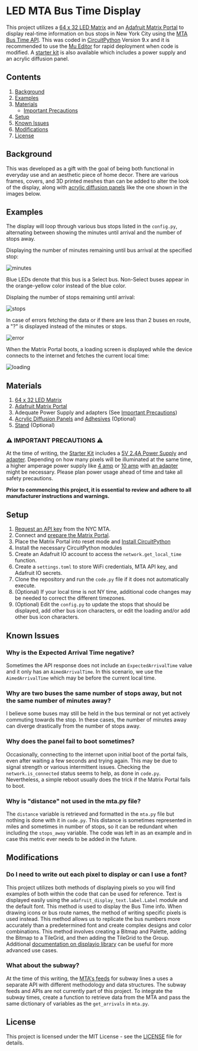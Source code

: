 # LED MTA Bus Time Display

This project utilizes a [64 x 32 LED Matrix](https://www.adafruit.com/product/2278) and an [Adafruit Matrix Portal](https://www.adafruit.com/product/4745) to display real-time information on bus stops in New York City using the [MTA Bus Time API](https://bustime.mta.info/wiki/Developers/Index). This was coded in [CircuitPython](https://circuitpython.org/) Version 9.x and it is recommended to use the [Mu Editor](https://codewith.mu/) for rapid deployment when code is modified. A [starter kit](https://www.adafruit.com/product/4812) is also available which includes a power supply and an acrylic diffusion panel.

## Contents
1. [Background](#background)
2. [Examples](#examples)
3. [Materials](#materials)
    * [Important Precautions](#️-important-precautions-️)
4. [Setup](#setup)
5. [Known Issues](#known-issues)
6. [Modifications](#modifications)
7. [License](#license)

## Background

This was developed as a gift with the goal of being both functional in everyday use and an aesthetic piece of home decor. There are various frames, covers, and 3D printed meshes than can be added to alter the look of the display, along with [acrylic diffusion panels](https://www.adafruit.com/product/4594) like the one shown in the images below.

## Examples

The display will loop through various bus stops listed in the `config.py`, alternating between showing the minutes until arrival and the number of stops away.

Displaying the number of minutes remaining until bus arrival at the specified stop:

![minutes](example-images/minutes.jpg)

Blue LEDs denote that this bus is a Select bus. Non-Select buses appear in the orange-yellow color instead of the blue color.

Displaing the number of stops remaining until arrival:

![stops](example-images/stops.jpg)

In case of errors fetching the data or if there are less than 2 buses en route, a "?" is displayed instead of the minutes or stops.

![error](example-images/error.jpg)

When the Matrix Portal boots, a loading screen is displayed while the device connects to the internet and fetches the current local time:

![loading](example-images/loading.jpg)

## Materials

1. [64 x 32 LED Matrix](https://www.adafruit.com/product/2278)
2. [Adafruit Matrix Portal](https://www.adafruit.com/product/4745)
3. Adequate Power Supply and adapters (See [Important Precautions](#️-important-precautions-️))
4. [Acrylic Diffusion Panels](https://www.adafruit.com/product/4594) and [Adhesives](https://www.adafruit.com/product/4813) (Optional)
5. [Stand](https://www.adafruit.com/product/1679) (Optional)

### ⚠️ IMPORTANT PRECAUTIONS ⚠️

At the time of writing, the [Starter Kit](https://www.adafruit.com/product/4812) includes a [5V 2.4A Power Supply](https://www.adafruit.com/product/1995) and [adapter](https://www.adafruit.com/product/4299). Depending on how many pixels will be illuminated at the same time, a higher amperage power supply like [4 amp](https://www.adafruit.com/product/1466) or [10 amp](https://www.adafruit.com/product/658) with [an adapter](https://www.adafruit.com/product/368) might be necessary. Please plan power usage ahead of time and take all safety precautions. 

**Prior to commencing this project, it is essential to review and adhere to all manufacturer instructions and warnings.**

## Setup

1. [Request an API key](https://bustime.mta.info/wiki/Developers/Index) from the NYC MTA. 
2. Connect and [prepare the Matrix Portal](https://learn.adafruit.com/matrix-portal-new-guide-scroller/prep-the-matrixportal).
3. Place the Matrix Portal into reset mode and [Install CircuitPython](https://learn.adafruit.com/matrix-portal-new-guide-scroller/install-circuitpython)
5. Install the necessary CircuitPython modules
6. Create an Adafruit IO account to access the `network.get_local_time` function.
7. Create a `settings.toml` to store WiFi credentials, MTA API key, and Adafruit IO secrets.
8. Clone the repository and run the `code.py` file if it does not automatically execute.
9. (Optional) If your local time is not NY time, additional code changes may be needed to correct the different timezones.
10. (Optional) Edit the `config.py` to update the stops that should be displayed, add other bus icon characters, or edit the loading  and/or add other bus icon characters.

## Known Issues

### Why is the Expected Arrival Time negative?
Sometimes the API response does not include an `ExpectedArrivalTime` value and it only has an `AimedArrivalTime`. In this scenario, we use the `AimedArrivalTime` which may be before the current local time.

### Why are two buses the same number of stops away, but not the same number of minutes away?
I believe some buses may still be held in the bus terminal or not yet actively commuting towards the stop. In these cases, the number of minutes away can diverge drastically from the number of stops away. 

### Why does the panel fail to boot sometimes?
Occasionally, connecting to the internet upon initial boot of the portal fails, even after waiting a few seconds and trying again. This may be due to signal strength or various intermittent issues. Checking the `network.is_connected` status seems to help, as done in `code.py`. Nevertheless, a simple reboot usually does the trick if the Matrix Portal fails to boot.

### Why is "distance" not used in the mta.py file?
The `distance` variable is retrieved and formatted in the `mta.py` file but nothing is done with it in `code.py`. This distance is sometimes represented in miles and sometimes in number of stops, so it can be redundant when including the `stops_away` variable. The code was left in as an example and in case this metric ever needs to be added in the future.

## Modifications

### Do I need to write out each pixel to display or can I use a font?
This project utilizes both methods of displaying pixels so you will find examples of both within the code that can be used for reference. Text is displayed easily using the `adafruit_display_text.label.Label` module and the default font. This method is used to display the Bus Time info. When drawing icons or bus route names, the method of writing specific pixels is used instead. This method allows us to replicate the bus numbers more accurately than a predetermined font and create complex designs and color combinations. This method involves creating a Bitmap and Palette, adding the Bitmap to a TileGrid, and then adding the TileGrid to the Group. Additional [documentation on displayio library](https://learn.adafruit.com/circuitpython-display-support-using-displayio/library-overview) can be useful for more advanced use cases.

### What about the subway?
At the time of this writing, the [MTA's feeds](https://api.mta.info/#/subwayRealTimeFeeds) for subway lines a uses a separate API with different methodology and data structures. The subway feeds and APIs are not currently part of this project. To integrate the subway times, create a function to retrieve data from the MTA and pass the same dictionary of variables as the `get_arrivals` in `mta.py`. 

## License

This project is licensed under the MIT License - see the [LICENSE](LICENSE) file for details.
